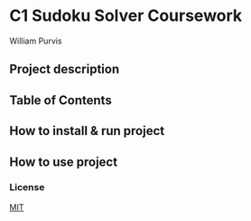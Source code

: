 # C1 Sudoku Solver Coursework

William Purvis

## Project description

## Table of Contents

## How to install & run project

## How to use project

### License

[MIT](license.txt)